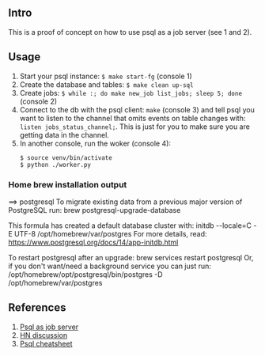 ## Intro

This is a proof of concept on how to use psql as a job server (see 1 and 2).

## Usage

1. Start your psql instance: `$ make start-fg` (console 1)
2. Create the database and tables: `$ make clean up-sql`
3. Create jobs: `$ while :; do make new_job list_jobs; sleep 5; done` (console 2)
4. Connect to the db with the psql client: `make` (console 3) and tell psql you 
   want to listen to the channel that omits events on table changes with: `listen jobs_status_channel;`.
   This is just for you to make sure you are getting data in the channel.
6. In another console, run the woker (console 4):
    ```
    $ source venv/bin/activate
    $ python ./worker.py
    ```

### Home brew installation output

==> postgresql
To migrate existing data from a previous major version of PostgreSQL run:
  brew postgresql-upgrade-database

This formula has created a default database cluster with:
  initdb --locale=C -E UTF-8 /opt/homebrew/var/postgres
For more details, read:
  https://www.postgresql.org/docs/14/app-initdb.html

To restart postgresql after an upgrade:
  brew services restart postgresql
Or, if you don't want/need a background service you can just run:
  /opt/homebrew/opt/postgresql/bin/postgres -D /opt/homebrew/var/postgres

## References

1. [Psql as job server](https://webapp.io/blog/postgres-is-the-answer/)
2. [HN discussion](https://news.ycombinator.com/item?id=29599132)
3. [Psql cheatsheet](https://gist.github.com/xpepper/8110743)
